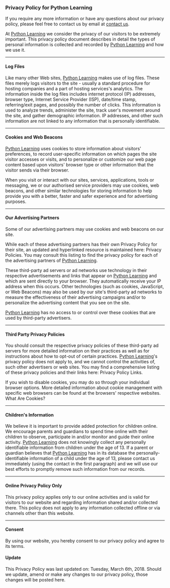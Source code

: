 ### Privacy Policy for Python Learning

If you require any more information or have any questions about our privacy policy, please feel free to contact us by email at [contact us](/contact/).

At [Python Learning](https://python.web.id) we consider the privacy of our visitors to be extremely important. This privacy policy document describes in detail the types of personal information is collected and recorded by [Python Learning](https://python.web.id) and how we use it.

-----------------------

#### Log Files

Like many other Web sites, [Python Learning](https://python.web.id) makes use of log files. These files merely logs visitors to the site - usually a standard procedure for hosting companies and a part of hosting services's analytics. The information inside the log files includes internet protocol (IP) addresses, browser type, Internet Service Provider (ISP), date/time stamp, referring/exit pages, and possibly the number of clicks. This information is used to analyze trends, administer the site, track user's movement around the site, and gather demographic information. IP addresses, and other such information are not linked to any information that is personally identifiable.

-----------------------

#### Cookies and Web Beacons

[Python Learning](https://python.web.id) uses cookies to store information about visitors' preferences, to record user-specific information on which pages the site visitor accesses or visits, and to personalize or customize our web page content based upon visitors' browser type or other information that the visitor sends via their browser.

When you visit or interact with our sites, services, applications, tools or messaging, we or our authorised service providers may use cookies, web beacons, and other similar technologies for storing information to help provide you with a better, faster and safer experience and for advertising purposes.

-----------------------

#### Our Advertising Partners

Some of our advertising partners may use cookies and web beacons on our site.

While each of these advertising partners has their own Privacy Policy for their site, an updated and hyperlinked resource is maintained here: Privacy Policies.
You may consult this listing to find the privacy policy for each of the advertising partners of [Python Learning](https://python.web.id).

These third-party ad servers or ad networks use technology in their respective advertisements and links that appear on [Python Learning](https://python.web.id) and which are sent directly to your browser. They automatically receive your IP address when this occurs. Other technologies (such as cookies, JavaScript, or Web Beacons) may also be used by our site's third-party ad networks to measure the effectiveness of their advertising campaigns and/or to personalize the advertising content that you see on the site.

[Python Learning](https://python.web.id) has no access to or control over these cookies that are used by third-party advertisers.

-----------------------

#### Third Party Privacy Policies

You should consult the respective privacy policies of these third-party ad servers for more detailed information on their practices as well as for instructions about how to opt-out of certain practices. [Python Learning](https://python.web.id)'s privacy policy does not apply to, and we cannot control the activities of, such other advertisers or web sites. You may find a comprehensive listing of these privacy policies and their links here: Privacy Policy Links.

If you wish to disable cookies, you may do so through your individual browser options. More detailed information about cookie management with specific web browsers can be found at the browsers' respective websites. What Are Cookies?

-----------------------

#### Children's Information

We believe it is important to provide added protection for children online. We encourage parents and guardians to spend time online with their children to observe, participate in and/or monitor and guide their online activity. [Python Learning](https://python.web.id) does not knowingly collect any personally identifiable information from children under the age of 13. If a parent or guardian believes that [Python Learning](https://python.web.id) has in its database the personally-identifiable information of a child under the age of 13, please contact us immediately (using the contact in the first paragraph) and we will use our best efforts to promptly remove such information from our records.

-----------------------

#### Online Privacy Policy Only

This privacy policy applies only to our online activities and is valid for visitors to our website and regarding information shared and/or collected there. This policy does not apply to any information collected offline or via channels other than this website.

-----------------------

#### Consent

By using our website, you hereby consent to our privacy policy and agree to its terms.

#### Update

This Privacy Policy was last updated on: Tuesday, March 6th, 2018.
Should we update, amend or make any changes to our privacy policy, those changes will be posted here.

